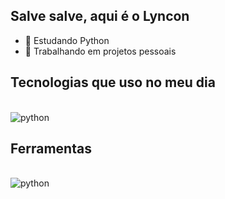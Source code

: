 ## Salve salve, aqui é o Lyncon

- 🌱 Estudando Python
- 🔭 Trabalhando em projetos pessoais

## Tecnologias que uso no meu dia 
<div style="display: inline_block"><br/>
    <img align="center" alt="python" src="https://img.shields.io/badge/Python-3776AB?style=for-the-badge&logo=python&logoColor=white" />
</div>

## Ferramentas
<div style="display: inline_block"><br/>
    <img align="center" alt="python" src="https://img.shields.io/badge/Rider-000000?style=for-the-badge&logo=Rider&logoColor=whit" />
</div>

